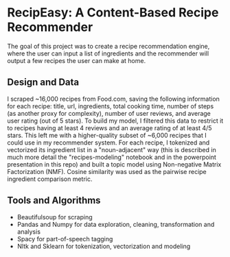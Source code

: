 # RecipEasy: A Content-Based Recipe Recommender 

The goal of this project was to create a recipe recommendation engine, where the user can input a list of ingredients and the recommender will output a few recipes the user can make at home. 

## Design and Data

I scraped ~16,000 recipes from Food.com, saving the following information for each recipe:  title, url, ingredients, total cooking time, number of steps (as another proxy for complexity), number of user reviews, and average user rating (out of 5 stars).  To build my model, I filtered this data to restrict it to recipes having at least 4 reviews and an average rating of at least 4/5 stars.  This left me with a higher-quality subset of ~6,000 recipes that I could use in my recommender system.   For each recipe, I tokenized and vectorized its ingredient list in a "noun-adjacent" way (this is described in much more detail the "recipes-modeling" notebook and in the powerpoint presentation in this repo) and built a topic model using Non-negative Matrix Factorization (NMF).  Cosine similarity was used as the pairwise recipe ingredient comparison metric. 

## Tools and Algorithms

- Beautifulsoup for scraping
- Pandas and Numpy for data exploration, cleaning, transformation and analysis
- Spacy for part-of-speech tagging
- Nltk and Sklearn for tokenization, vectorization and modeling 

